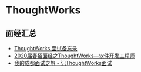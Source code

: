 # ThoughtWorks  

## 面经汇总  

- [ThoughtWorks 面试备忘录](https://www.cnblogs.com/platobeing/p/3735483.html)  
- [2020届春招面经之ThoughtWorks—软件开发工程师](https://www.nowcoder.com/discuss/395229?type=0&order=0&pos=3&page=1)  
- [我的成都面试之旅 - 记ThoughtWorks面试](https://my.oschina.net/gschen/blog/185395)  